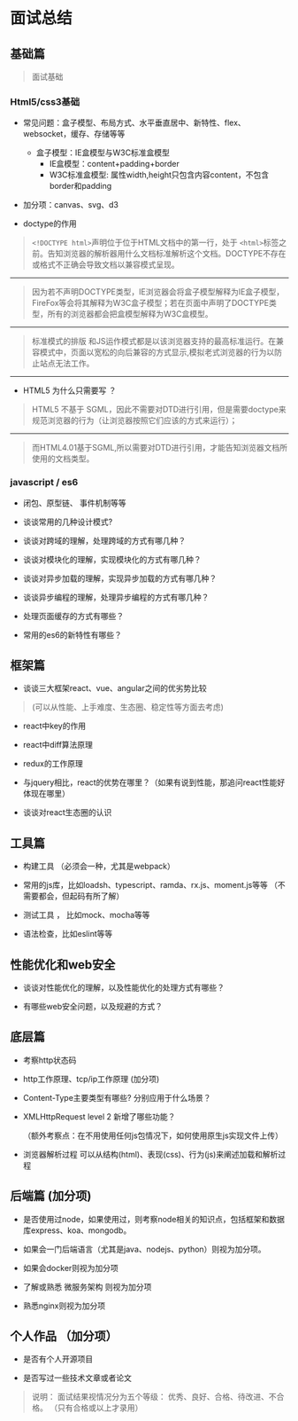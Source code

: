 # 面试总结

## 基础篇

> 面试基础

### Html5/css3基础

- 常见问题：盒子模型、布局方式、水平垂直居中、新特性、flex、websocket，缓存、存储等等
  - 盒子模型：IE盒模型与W3C标准盒模型
    - IE盒模型：content+padding+border
    - W3C标准盒模型: 属性width,height只包含内容content，不包含border和padding
- 加分项：canvas、svg、d3

- doctype的作用

> `<!DOCTYPE html>`声明位于位于HTML文档中的第一行，处于 `<html>`标签之前。告知浏览器的解析器用什么文档标准解析这个文档。DOCTYPE不存在或格式不正确会导致文档以兼容模式呈现。
***
> 因为若不声明DOCTYPE类型，IE浏览器会将盒子模型解释为IE盒子模型，FireFox等会将其解释为W3C盒子模型；若在页面中声明了DOCTYPE类型，所有的浏览器都会把盒模型解释为W3C盒模型。
***
> 标准模式的排版 和JS运作模式都是以该浏览器支持的最高标准运行。在兼容模式中，页面以宽松的向后兼容的方式显示,模拟老式浏览器的行为以防止站点无法工作。
***

- HTML5 为什么只需要写 <!DOCTYPE HTML>？

> HTML5 不基于 SGML，因此不需要对DTD进行引用，但是需要doctype来规范浏览器的行为（让浏览器按照它们应该的方式来运行）；
***
> 而HTML4.01基于SGML,所以需要对DTD进行引用，才能告知浏览器文档所使用的文档类型。

### javascript / es6

- 闭包、原型链、 事件机制等等

- 谈谈常用的几种设计模式?

- 谈谈对跨域的理解，处理跨域的方式有哪几种？

- 谈谈对模块化的理解，实现模块化的方式有哪几种？

- 谈谈对异步加载的理解，实现异步加载的方式有哪几种？

- 谈谈异步编程的理解，处理异步编程的方式有哪几种？

- 处理页面缓存的方式有哪些？

- 常用的es6的新特性有哪些？

## 框架篇

- 谈谈三大框架react、vue、angular之间的优劣势比较
> (可以从性能、上手难度、生态圈、稳定性等方面去考虑)
- react中key的作用

- react中diff算法原理

- redux的工作原理

- 与jquery相比，react的优势在哪里？（如果有说到性能，那追问react性能好体现在哪里）

- 谈谈对react生态圈的认识

## 工具篇

- 构建工具 （必须会一种，尤其是webpack）

- 常用的js库，比如loadsh、typescript、ramda、rx.js、moment.js等等  （不需要都会，但起码有所了解）

- 测试工具 ， 比如mock、mocha等等

- 语法检查，比如eslint等等

## 性能优化和web安全

- 谈谈对性能优化的理解，以及性能优化的处理方式有哪些？

- 有哪些web安全问题，以及规避的方式？

## 底层篇

- 考察http状态码

- http工作原理、tcp/ip工作原理  (加分项)

- Content-Type主要类型有哪些? 分别应用于什么场景？

- XMLHttpRequest level 2 新增了哪些功能？

  （额外考察点：在不用使用任何js包情况下，如何使用原生js实现文件上传）

- 浏览器解析过程   可以从结构(html)、表现(css)、行为(js)来阐述加载和解析过程

## 后端篇 (加分项)

- 是否使用过node，如果使用过，则考察node相关的知识点，包括框架和数据库express、koa、mongodb。

- 如果会一门后端语言（尤其是java、nodejs、python）则视为加分项。

- 如果会docker则视为加分项

- 了解或熟悉 微服务架构 则视为加分项

- 熟悉nginx则视为加分项

## 个人作品 （加分项）

- 是否有个人开源项目

- 是否写过一些技术文章或者论文

> 说明： 面试结果视情况分为五个等级： 优秀、良好、合格、待改进、不合格。 （只有合格或以上才录用）
